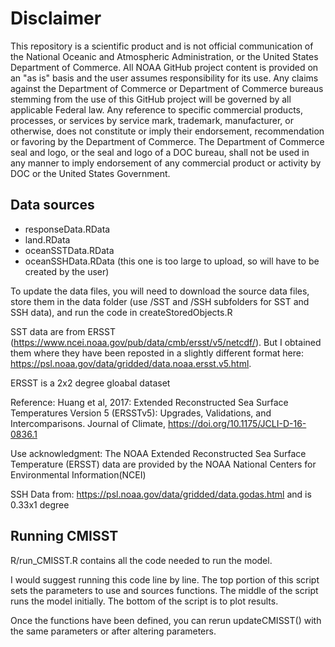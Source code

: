 
# Disclaimer

This repository is a scientific product and is not official communication of the National Oceanic and Atmospheric Administration, or the United States Department of Commerce. All NOAA GitHub project content is provided on an "as is" basis and the user assumes responsibility for its use. Any claims against the Department of Commerce or Department of Commerce bureaus stemming from the use of this GitHub project will be governed by all applicable Federal law. Any reference to specific commercial products, processes, or services by service mark, trademark, manufacturer, or otherwise, does not constitute or imply their endorsement, recommendation or favoring by the Department of Commerce. The Department of Commerce seal and logo, or the seal and logo of a DOC bureau, shall not be used in any manner to imply endorsement of any commercial product or activity by DOC or the United States Government.


## Data sources

 -  responseData.RData
 -  land.RData
 -  oceanSSTData.RData
 -  oceanSSHData.RData (this one is too large to upload, so will have to be created by the user)
 
To update the data files, you will need to download the source data files, store them in the data folder (use /SST and /SSH subfolders for SST and SSH data), and run the code in createStoredObjects.R

SST data are from ERSST (https://www.ncei.noaa.gov/pub/data/cmb/ersst/v5/netcdf/).
But I obtained them where they have been reposted in a slightly different format here:
https://psl.noaa.gov/data/gridded/data.noaa.ersst.v5.html.

ERSST is a 2x2 degree gloabal dataset

Reference: Huang et al, 2017: Extended Reconstructed Sea Surface Temperatures Version 5 (ERSSTv5): Upgrades, Validations, and Intercomparisons. Journal of Climate, https://doi.org/10.1175/JCLI-D-16-0836.1

Use acknowledgment: The NOAA Extended Reconstructed Sea Surface Temperature (ERSST) data are provided by the NOAA National Centers for Environmental Information(NCEI)

SSH Data from: https://psl.noaa.gov/data/gridded/data.godas.html and is 0.33x1 degree

## Running CMISST

R/run_CMISST.R contains all the code needed to run the model.

I would suggest running this code line by line.  The top portion of this script sets the parameters to use and sources functions.  The middle of the script runs the model initially.  The bottom of the script is to plot results.

Once the functions have been defined, you can rerun updateCMISST() with the same parameters or after altering parameters.

